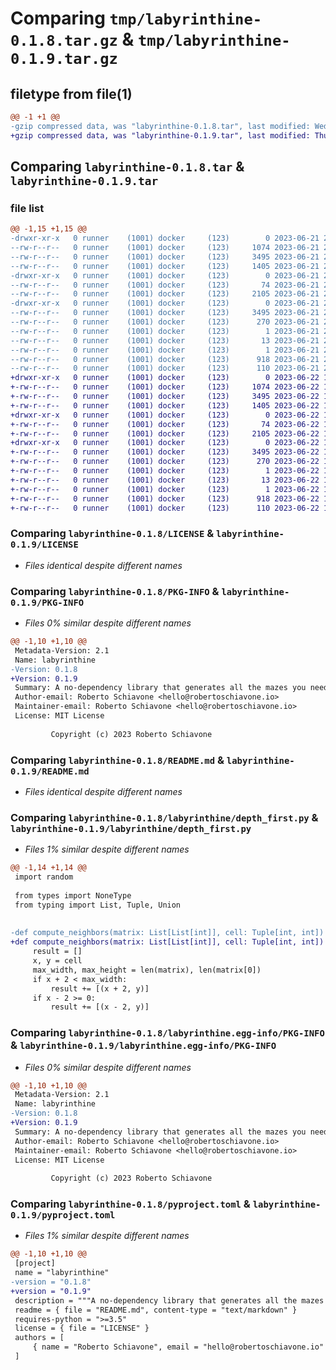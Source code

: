 # Comparing `tmp/labyrinthine-0.1.8.tar.gz` & `tmp/labyrinthine-0.1.9.tar.gz`

## filetype from file(1)

```diff
@@ -1 +1 @@
-gzip compressed data, was "labyrinthine-0.1.8.tar", last modified: Wed Jun 21 20:09:53 2023, max compression
+gzip compressed data, was "labyrinthine-0.1.9.tar", last modified: Thu Jun 22 10:38:08 2023, max compression
```

## Comparing `labyrinthine-0.1.8.tar` & `labyrinthine-0.1.9.tar`

### file list

```diff
@@ -1,15 +1,15 @@
-drwxr-xr-x   0 runner    (1001) docker     (123)        0 2023-06-21 20:09:53.384826 labyrinthine-0.1.8/
--rw-r--r--   0 runner    (1001) docker     (123)     1074 2023-06-21 20:09:44.000000 labyrinthine-0.1.8/LICENSE
--rw-r--r--   0 runner    (1001) docker     (123)     3495 2023-06-21 20:09:53.384826 labyrinthine-0.1.8/PKG-INFO
--rw-r--r--   0 runner    (1001) docker     (123)     1405 2023-06-21 20:09:44.000000 labyrinthine-0.1.8/README.md
-drwxr-xr-x   0 runner    (1001) docker     (123)        0 2023-06-21 20:09:53.384826 labyrinthine-0.1.8/labyrinthine/
--rw-r--r--   0 runner    (1001) docker     (123)       74 2023-06-21 20:09:44.000000 labyrinthine-0.1.8/labyrinthine/__init__.py
--rw-r--r--   0 runner    (1001) docker     (123)     2105 2023-06-21 20:09:44.000000 labyrinthine-0.1.8/labyrinthine/depth_first.py
-drwxr-xr-x   0 runner    (1001) docker     (123)        0 2023-06-21 20:09:53.384826 labyrinthine-0.1.8/labyrinthine.egg-info/
--rw-r--r--   0 runner    (1001) docker     (123)     3495 2023-06-21 20:09:53.000000 labyrinthine-0.1.8/labyrinthine.egg-info/PKG-INFO
--rw-r--r--   0 runner    (1001) docker     (123)      270 2023-06-21 20:09:53.000000 labyrinthine-0.1.8/labyrinthine.egg-info/SOURCES.txt
--rw-r--r--   0 runner    (1001) docker     (123)        1 2023-06-21 20:09:53.000000 labyrinthine-0.1.8/labyrinthine.egg-info/dependency_links.txt
--rw-r--r--   0 runner    (1001) docker     (123)       13 2023-06-21 20:09:53.000000 labyrinthine-0.1.8/labyrinthine.egg-info/top_level.txt
--rw-r--r--   0 runner    (1001) docker     (123)        1 2023-06-21 20:09:53.000000 labyrinthine-0.1.8/labyrinthine.egg-info/zip-safe
--rw-r--r--   0 runner    (1001) docker     (123)      918 2023-06-21 20:09:44.000000 labyrinthine-0.1.8/pyproject.toml
--rw-r--r--   0 runner    (1001) docker     (123)      110 2023-06-21 20:09:53.384826 labyrinthine-0.1.8/setup.cfg
+drwxr-xr-x   0 runner    (1001) docker     (123)        0 2023-06-22 10:38:08.399934 labyrinthine-0.1.9/
+-rw-r--r--   0 runner    (1001) docker     (123)     1074 2023-06-22 10:37:46.000000 labyrinthine-0.1.9/LICENSE
+-rw-r--r--   0 runner    (1001) docker     (123)     3495 2023-06-22 10:38:08.399934 labyrinthine-0.1.9/PKG-INFO
+-rw-r--r--   0 runner    (1001) docker     (123)     1405 2023-06-22 10:37:46.000000 labyrinthine-0.1.9/README.md
+drwxr-xr-x   0 runner    (1001) docker     (123)        0 2023-06-22 10:38:08.399934 labyrinthine-0.1.9/labyrinthine/
+-rw-r--r--   0 runner    (1001) docker     (123)       74 2023-06-22 10:37:46.000000 labyrinthine-0.1.9/labyrinthine/__init__.py
+-rw-r--r--   0 runner    (1001) docker     (123)     2105 2023-06-22 10:37:46.000000 labyrinthine-0.1.9/labyrinthine/depth_first.py
+drwxr-xr-x   0 runner    (1001) docker     (123)        0 2023-06-22 10:38:08.399934 labyrinthine-0.1.9/labyrinthine.egg-info/
+-rw-r--r--   0 runner    (1001) docker     (123)     3495 2023-06-22 10:38:08.000000 labyrinthine-0.1.9/labyrinthine.egg-info/PKG-INFO
+-rw-r--r--   0 runner    (1001) docker     (123)      270 2023-06-22 10:38:08.000000 labyrinthine-0.1.9/labyrinthine.egg-info/SOURCES.txt
+-rw-r--r--   0 runner    (1001) docker     (123)        1 2023-06-22 10:38:08.000000 labyrinthine-0.1.9/labyrinthine.egg-info/dependency_links.txt
+-rw-r--r--   0 runner    (1001) docker     (123)       13 2023-06-22 10:38:08.000000 labyrinthine-0.1.9/labyrinthine.egg-info/top_level.txt
+-rw-r--r--   0 runner    (1001) docker     (123)        1 2023-06-22 10:38:08.000000 labyrinthine-0.1.9/labyrinthine.egg-info/zip-safe
+-rw-r--r--   0 runner    (1001) docker     (123)      918 2023-06-22 10:37:46.000000 labyrinthine-0.1.9/pyproject.toml
+-rw-r--r--   0 runner    (1001) docker     (123)      110 2023-06-22 10:38:08.399934 labyrinthine-0.1.9/setup.cfg
```

### Comparing `labyrinthine-0.1.8/LICENSE` & `labyrinthine-0.1.9/LICENSE`

 * *Files identical despite different names*

### Comparing `labyrinthine-0.1.8/PKG-INFO` & `labyrinthine-0.1.9/PKG-INFO`

 * *Files 0% similar despite different names*

```diff
@@ -1,10 +1,10 @@
 Metadata-Version: 2.1
 Name: labyrinthine
-Version: 0.1.8
+Version: 0.1.9
 Summary: A no-dependency library that generates all the mazes you need.
 Author-email: Roberto Schiavone <hello@robertoschiavone.io>
 Maintainer-email: Roberto Schiavone <hello@robertoschiavone.io>
 License: MIT License
         
         Copyright (c) 2023 Roberto Schiavone
```

### Comparing `labyrinthine-0.1.8/README.md` & `labyrinthine-0.1.9/README.md`

 * *Files identical despite different names*

### Comparing `labyrinthine-0.1.8/labyrinthine/depth_first.py` & `labyrinthine-0.1.9/labyrinthine/depth_first.py`

 * *Files 1% similar despite different names*

```diff
@@ -1,14 +1,14 @@
 import random
 
 from types import NoneType
 from typing import List, Tuple, Union
 
 
-def compute_neighbors(matrix: List[List[int]], cell: Tuple[int, int]) -> list[int]:
+def compute_neighbors(matrix: List[List[int]], cell: Tuple[int, int]) -> List[int]:
     result = []
     x, y = cell
     max_width, max_height = len(matrix), len(matrix[0])
     if x + 2 < max_width:
         result += [(x + 2, y)]
     if x - 2 >= 0:
         result += [(x - 2, y)]
```

### Comparing `labyrinthine-0.1.8/labyrinthine.egg-info/PKG-INFO` & `labyrinthine-0.1.9/labyrinthine.egg-info/PKG-INFO`

 * *Files 0% similar despite different names*

```diff
@@ -1,10 +1,10 @@
 Metadata-Version: 2.1
 Name: labyrinthine
-Version: 0.1.8
+Version: 0.1.9
 Summary: A no-dependency library that generates all the mazes you need.
 Author-email: Roberto Schiavone <hello@robertoschiavone.io>
 Maintainer-email: Roberto Schiavone <hello@robertoschiavone.io>
 License: MIT License
         
         Copyright (c) 2023 Roberto Schiavone
```

### Comparing `labyrinthine-0.1.8/pyproject.toml` & `labyrinthine-0.1.9/pyproject.toml`

 * *Files 1% similar despite different names*

```diff
@@ -1,10 +1,10 @@
 [project]
 name = "labyrinthine"
-version = "0.1.8"
+version = "0.1.9"
 description = """A no-dependency library that generates all the mazes you need."""
 readme = { file = "README.md", content-type = "text/markdown" }
 requires-python = ">=3.5"
 license = { file = "LICENSE" }
 authors = [
     { name = "Roberto Schiavone", email = "hello@robertoschiavone.io" },
 ]
```

